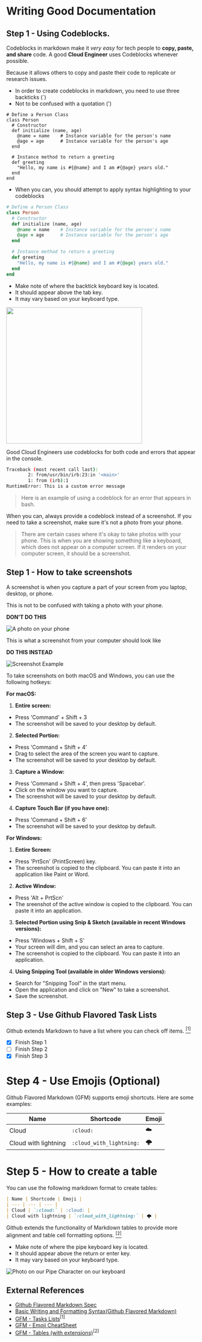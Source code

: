 # Writing Good Documentation

## Step 1 - Using Codeblocks.

Codeblocks in markdown make it *very easy* for tech people to **copy, paste, and share** code.
A good __Cloud Engineer__ uses Codeblocks whenever possible.

Because it allows others to copy and paste their code to replicate or research issues.


- In order to create codeblocks in markdown, you need to use three backticks (`)
- Not to be confused with a quotation (')

```
# Define a Person Class
class Person
  # Constructor
  def initialize (name, age)
    @name = name    # Instance variable for the person's name
    @age = age      # Instance variable for the person's age
  end

  # Instance method to return a greeting
  def greeting
    "Hello, my name is #{@name} and I am #{@age} years old."
  end
end
```

- When you can, you should attempt to apply syntax highlighting to your codeblocks

```ruby
# Define a Person Class
class Person
  # Constructor
  def initialize (name, age)
    @name = name    # Instance variable for the person's name
    @age = age      # Instance variable for the person's age
  end

  # Instance method to return a greeting
  def greeting
    "Hello, my name is #{@name} and I am #{@age} years old."
  end
end
```

- Make note of where the backtick keyboard key is located.
- It should appear above the tab key.
- It may vary based on your keyboard type.

<img width="360px" src=assets/Github-Markdown-Example.jpg />

Good Cloud Engineers use codeblocks for both code and errors that appear in the console.



```bash
Traceback (most recent call last):
        2: from/usr/bin/irb:23:in '<main>'
        1: from (irb):1
RuntimeError: This is a custom error message
```

> Here is an example of using a codeblock for an error that appears in bash.

When you can, always provide a codeblock instead of a screenshot.
If you need to take a screenshot, make sure it's not a photo from your phone.

> There are certain cases where it's okay to take photos with your phone. This is when you are showing something like a keyboard, which does not appear on a computer screen. If it renders on your computer screen, it should be a screenshot.

## Step 1 - How to take screenshots

A screenshot is when you capture a part of your screen from you laptop, desktop, or phone.

This is not to be confused with taking a photo with your phone.

**DON'T DO THIS**

![A photo on your phone](assets/Phone-Picure-Example.jpg)

This is what a screenshot from your computer should look like

**DO THIS INSTEAD**

![Screenshot Example](assets/Screenshot.png)

To take screenshots on both macOS and Windows, you can use the following hotkeys:

**For macOS:**

1. **Entire screen:**
- Press 'Command' + Shift + 3
- The screenshot will be saved to your desktop by default.

2. **Selected Portion:**
- Press 'Command + Shift + 4'
- Drag to select the area of the screen you want to capture.
- The screenshot will be saved to your desktop by default.

3. **Capture a Window:**
- Press 'Command + Shift + 4', then press 'Spacebar'.
- Click on the window you want to capture.
- The screenshot will be saved to your desktop by default.

4. **Capture Touch Bar (if you have one):**
- Press 'Command + Shift + 6'
- The screenshot will be saved to your desktop by default.

**For Windows:**

1. **Entire Screen:**
- Press 'PrtScn' (PrintScreen) key.
- The screenshot is copied to the clipboard. You can paste it into an application like Paint or Word.

2. **Active Window:**
- Press 'Alt + PrtScn'
- The sreenshot of the active window is copied to the clipboard. You can paste it into an application.

3. **Selected Portion using Snip & Sketch (available in recent Windows versions):**
- Press 'Windows + Shift + S'
- Your screen will dim, and you can select an area to capture.
- The screenshot is copied to the clipboard. You can paste it into an application.

4. **Using Snipping Tool (available in older Windows versions):**
- Search for "Snipping Tool" in the start menu.
- Open the application and click on "New" to take a screenshot.
- Save the screenshot.

## Step 3 - Use Github Flavored Task Lists

Github extends Markdown to have a list where you can check off items. [<sup>[1]</sup>](#external-references)

- [x] Finish Step 1
- [ ] Finish Step 2
- [x] Finish Step 3

# Step 4 - Use Emojis (Optional)

Github Flavored Markdown (GFM) supports emoji shortcuts.
Here are some examples:

| Name | Shortcode | Emoji |
| --- | --- | --- |
| Cloud | `:cloud:` | :cloud: |
| Cloud with lightning | `:cloud_with_lightning:` | 🌩️ |

# Step 5 - How to create a table


You can use the following markdown format to create tables:

```md
| Name | Shortcode | Emoji |
| --- | --- | --- |
| Cloud | `:cloud:` | :cloud: |
| Cloud with lightning | `:cloud_with_lightning:` | 🌩️ |
```
Github extends the functionality of Markdown tables to provide more alignment and table cell formatting options. [<sup>[2]</sup>](#external-references)

- Make note of where the pipe keyboard key is located.
- It should appear above the return or enter key.
- It may vary based on your keyboard type.
  
![Photo on our Pipe Character on our keyboard](assets/Pipe-Character.png)


## External References

- [Github Flavored Markdown Spec](https://github.github.com/gfm/#:~:text=GitHub%20Flavored%20Markdown%2C%20often%20shortened,a%20strict%20superset%20of%20CommonMark.) 
- [Basic Writing and Formatting Syntax(Github Flavored Markdown)](https://docs.github.com/en/get-started/writing-on-github/getting-started-with-writing-and-formatting-on-github/basic-writing-and-formatting-syntax)
- [GFM - Tasks Lists](https://docs.github.com/en/get-started/writing-on-github/getting-started-with-writing-and-formatting-on-github/basic-writing-and-formatting-syntax#task-lists)<sup>[1]</sup>
- [GFM - Emoji CheatSheet](https://github.com/ikatyang/emoji-cheat-sheet)
- [GFM - Tables (with extensions)](https://github.github.com/gfm/#tables-extension-)<sup>[2]</sup>
